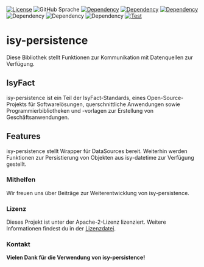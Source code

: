 [![License](https://img.shields.io/badge/License-Apache_2.0-orange)](https://opensource.org/licenses/Apache-2.0)
![GitHub Sprache](https://img.shields.io/badge/Language-Java_21-orange)
[![Dependency](https://img.shields.io/badge/Uses-Hibernate-blue)](https://hibernate.org/)
[![Dependency](https://img.shields.io/badge/Uses-Spring-blue)](https://hibernate.org/)
[![Dependency](https://img.shields.io/badge/Uses-Spring_Boot-blue)](https://hibernate.org/)
![Dependency](https://img.shields.io/badge/Isyfact-isy--datetime-yellow)
![Dependency](https://img.shields.io/badge/Isyfact-isy--exceptions--core-yellow)
![Dependency](https://img.shields.io/badge/Isyfact-isy--logging-yellow)
[![Test](https://img.shields.io/badge/Build-maven-dark_green)](https://maven.apache.org/)


# isy-persistence

Diese Bibliothek stellt Funktionen zur Kommunikation mit Datenquellen zur Verfügung.

## IsyFact

isy-persistence ist ein Teil der IsyFact-Standards, eines Open-Source-Projekts für Softwarelösungen, querschnittliche Anwendungen sowie Programmierbibliotheken und -vorlagen zur Erstellung von Geschäftsanwendungen.

## Features

isy-persistence stellt Wrapper für DataSources bereit. Weiterhin werden Funktionen zur Persistierung von Objekten aus isy-datetime zur Verfügung gestellt.

### Mithelfen
Wir freuen uns über Beiträge zur Weiterentwicklung von isy-persistence.

### Lizenz

Dieses Projekt ist unter der Apache-2-Lizenz lizenziert. Weitere Informationen findest du in der [Lizenzdatei](license/LICENSE).

### Kontakt


__Vielen Dank für die Verwendung von isy-persistence!__